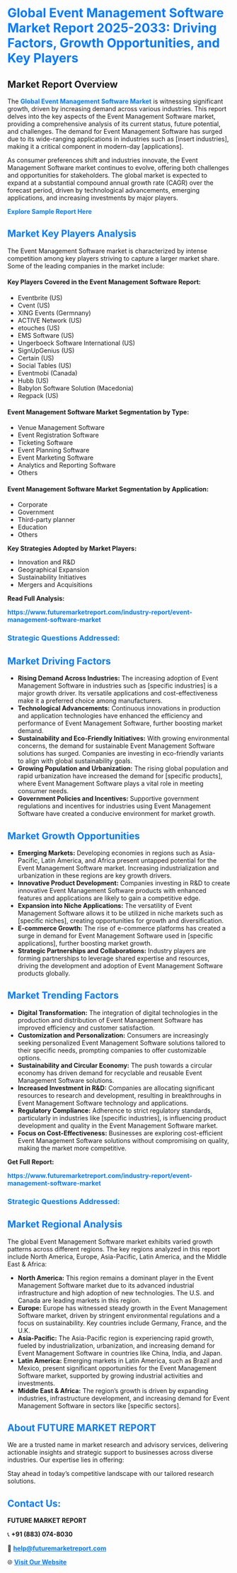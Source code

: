 <h1 style="color: #007BFF;">Global Event Management Software Market Report 2025-2033: Driving Factors, Growth Opportunities, and Key Players</h1>

<section id="overview">
<h2>Market Report Overview</h2>
<p>The <a href="https://www.futuremarketreport.com/industry-report/event-management-software-market" style="color: #007BFF; text-decoration: none;"><strong>Global Event Management Software Market</strong></a> is witnessing significant growth, driven by increasing demand across various industries. This report delves into the key aspects of the Event Management Software market, providing a comprehensive analysis of its current status, future potential, and challenges. The demand for Event Management Software has surged due to its wide-ranging applications in industries such as [insert industries], making it a critical component in modern-day [applications].</p>
<p>As consumer preferences shift and industries innovate, the Event Management Software market continues to evolve, offering both challenges and opportunities for stakeholders. The global market is expected to expand at a substantial compound annual growth rate (CAGR) over the forecast period, driven by technological advancements, emerging applications, and increasing investments by major players.</p>
</section>

<section id="overview">
<p><a href="https://www.futuremarketreport.com/request-sample/reportId=100753" style="color: #007BFF; text-decoration: none;"><strong>Explore Sample Report Here</strong></a></p>
</section>

<section id="key-players">
<h2 style="color: #007BFF;">Market Key Players Analysis</h2>
<p>The Event Management Software market is characterized by intense competition among key players striving to capture a larger market share. Some of the leading companies in the market include:</p>
<h4>Key Players Covered in the Event Management Software Report:</h4>
<ul><li>Eventbrite (US)</li><li>Cvent (US)</li><li>XING Events (Germnany)</li><li>ACTIVE Network (US)</li><li>etouches (US)</li><li>EMS Software (US)</li><li>Ungerboeck Software International (US)</li><li>SignUpGenius (US)</li><li>Certain (US)</li><li>Social Tables (US)</li><li>Eventmobi (Canada)</li><li>Hubb (US)</li><li>Babylon Software Solution (Macedonia)</li><li>Regpack (US)</li></ul>
<h4>Event Management Software Market Segmentation by Type:</h4>
<ul><li>Venue Management Software</li><li>Event Registration Software</li><li>Ticketing Software</li><li>Event Planning Software</li><li>Event Marketing Software</li><li>Analytics and Reporting Software</li><li>Others</li></ul>

<h4>Event Management Software Market Segmentation by Application:</h4>
<ul><li>Corporate</li><li>Government</li><li>Third-party planner</li><li>Education</li><li>Others</li></ul>
<p><strong>Key Strategies Adopted by Market Players:</strong></p>
<ul>
<li>Innovation and R&D</li>
<li>Geographical Expansion</li>
<li>Sustainability Initiatives</li>
<li>Mergers and Acquisitions</li>
</ul>
</section>

<section>
<p><strong>Read Full Analysis: </strong></p><a href="https://www.futuremarketreport.com/industry-report/event-management-software-market" style="color: #007BFF; text-decoration: none;"><strong>https://www.futuremarketreport.com/industry-report/event-management-software-market</strong></a>
<h3 style="color: #007BFF;">Strategic Questions Addressed:</h3>
</section>

<section id="driving-factors">
<h2 style="color: #007BFF;">Market Driving Factors</h2>
<ul>
<li><strong>Rising Demand Across Industries:</strong> The increasing adoption of Event Management Software in industries such as [specific industries] is a major growth driver. Its versatile applications and cost-effectiveness make it a preferred choice among manufacturers.</li>
<li><strong>Technological Advancements:</strong> Continuous innovations in production and application technologies have enhanced the efficiency and performance of Event Management Software, further boosting market demand.</li>
<li><strong>Sustainability and Eco-Friendly Initiatives:</strong> With growing environmental concerns, the demand for sustainable Event Management Software solutions has surged. Companies are investing in eco-friendly variants to align with global sustainability goals.</li>
<li><strong>Growing Population and Urbanization:</strong> The rising global population and rapid urbanization have increased the demand for [specific products], where Event Management Software plays a vital role in meeting consumer needs.</li>
<li><strong>Government Policies and Incentives:</strong> Supportive government regulations and incentives for industries using Event Management Software have created a conducive environment for market growth.</li>
</ul>
</section>

<section id="growth-opportunities">
<h2 style="color: #007BFF;">Market Growth Opportunities</h2>
<ul>
<li><strong>Emerging Markets:</strong> Developing economies in regions such as Asia-Pacific, Latin America, and Africa present untapped potential for the Event Management Software market. Increasing industrialization and urbanization in these regions are key growth drivers.</li>
<li><strong>Innovative Product Development:</strong> Companies investing in R&D to create innovative Event Management Software products with enhanced features and applications are likely to gain a competitive edge.</li>
<li><strong>Expansion into Niche Applications:</strong> The versatility of Event Management Software allows it to be utilized in niche markets such as [specific niches], creating opportunities for growth and diversification.</li>
<li><strong>E-commerce Growth:</strong> The rise of e-commerce platforms has created a surge in demand for Event Management Software used in [specific applications], further boosting market growth.</li>
<li><strong>Strategic Partnerships and Collaborations:</strong> Industry players are forming partnerships to leverage shared expertise and resources, driving the development and adoption of Event Management Software products globally.</li>
</ul>
</section>

<section id="trending-factors">
<h2 style="color: #007BFF;">Market Trending Factors</h2>
<ul>
<li><strong>Digital Transformation:</strong> The integration of digital technologies in the production and distribution of Event Management Software has improved efficiency and customer satisfaction.</li>
<li><strong>Customization and Personalization:</strong> Consumers are increasingly seeking personalized Event Management Software solutions tailored to their specific needs, prompting companies to offer customizable options.</li>
<li><strong>Sustainability and Circular Economy:</strong> The push towards a circular economy has driven demand for recyclable and reusable Event Management Software solutions.</li>
<li><strong>Increased Investment in R&D:</strong> Companies are allocating significant resources to research and development, resulting in breakthroughs in Event Management Software technology and applications.</li>
<li><strong>Regulatory Compliance:</strong> Adherence to strict regulatory standards, particularly in industries like [specific industries], is influencing product development and quality in the Event Management Software market.</li>
<li><strong>Focus on Cost-Effectiveness:</strong> Businesses are exploring cost-efficient Event Management Software solutions without compromising on quality, making the market more competitive.</li>
</ul>
</section>

<section>
<p><strong>Get Full Report: </strong></p><a href="https://www.futuremarketreport.com/industry-report/event-management-software-market" style="color: #007BFF; text-decoration: none;"><strong>https://www.futuremarketreport.com/industry-report/event-management-software-market</strong></a>
<h3 style="color: #007BFF;">Strategic Questions Addressed:</h3>
</section>


<section id="regional-analysis">
<h2 style="color: #007BFF;">Market Regional Analysis</h2>
<p>The global Event Management Software market exhibits varied growth patterns across different regions. The key regions analyzed in this report include North America, Europe, Asia-Pacific, Latin America, and the Middle East & Africa:</p>
<ul>
<li><strong>North America:</strong> This region remains a dominant player in the Event Management Software market due to its advanced industrial infrastructure and high adoption of new technologies. The U.S. and Canada are leading markets in this region.</li>
<li><strong>Europe:</strong> Europe has witnessed steady growth in the Event Management Software market, driven by stringent environmental regulations and a focus on sustainability. Key countries include Germany, France, and the U.K.</li>
<li><strong>Asia-Pacific:</strong> The Asia-Pacific region is experiencing rapid growth, fueled by industrialization, urbanization, and increasing demand for Event Management Software in countries like China, India, and Japan.</li>
<li><strong>Latin America:</strong> Emerging markets in Latin America, such as Brazil and Mexico, present significant opportunities for the Event Management Software market, supported by growing industrial activities and investments.</li>
<li><strong>Middle East & Africa:</strong> The region’s growth is driven by expanding industries, infrastructure development, and increasing demand for Event Management Software in sectors like [specific sectors].</li>
</ul>
</section>

<footer>
<h2 style="color: #007BFF;">About FUTURE MARKET REPORT</h2>
<p>We are a trusted name in market research and advisory services, delivering actionable insights and strategic support to businesses across diverse industries. Our expertise lies in offering:</p>

<p>Stay ahead in today’s competitive landscape with our tailored research solutions.</p>

<h2 style="color: #007BFF;">Contact Us:</h2>
<p><strong>FUTURE MARKET REPORT</strong></p>
<p>📞 <strong>+91 (883) 074-8030</strong></p>
<p>📧 <strong><a href="mailto:help@futuremarketreport.com" style="color: #007BFF;">help@futuremarketreport.com</a></strong></p>
<p>🌐 <strong><a href="https://www.futuremarketreport.com/" style="color: #007BFF;">Visit Our Website</a></strong></p>
</footer>